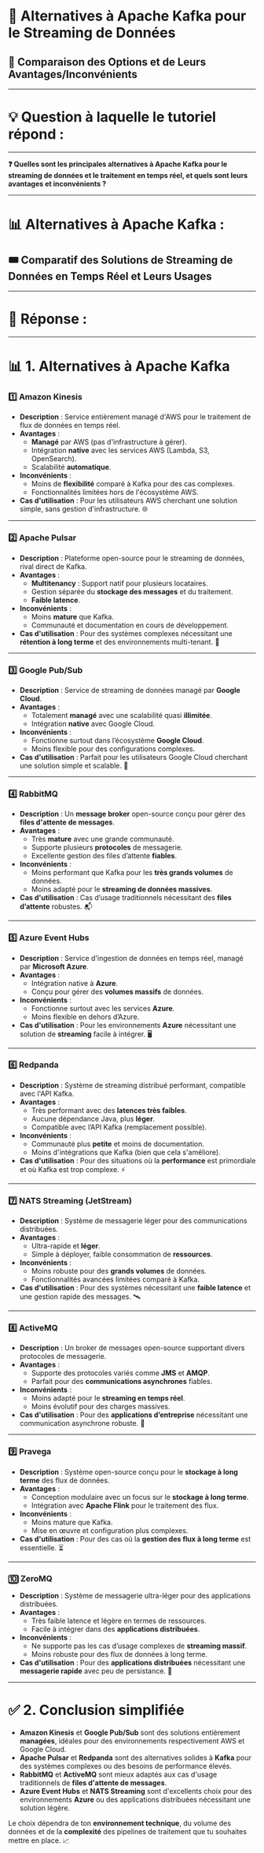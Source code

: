 # 🚀 Alternatives à Apache Kafka pour le Streaming de Données  
## 🎯 Comparaison des Options et de Leurs Avantages/Inconvénients

---

# 💡 Question à laquelle le tutoriel répond :
----------------------

**❓ Quelles sont les principales alternatives à Apache Kafka pour le streaming de données et le traitement en temps réel, et quels sont leurs avantages et inconvénients ?**

---

# 📊 Alternatives à Apache Kafka :  
## 🎟️ Comparatif des Solutions de Streaming de Données en Temps Réel et Leurs Usages





----------------------
# 📝 Réponse :
----------------------

# 📊 1. Alternatives à Apache Kafka

### 1️⃣ **Amazon Kinesis**
   - **Description** : Service entièrement managé d'AWS pour le traitement de flux de données en temps réel.
   - **Avantages** :
     - **Managé** par AWS (pas d'infrastructure à gérer).
     - Intégration **native** avec les services AWS (Lambda, S3, OpenSearch).
     - Scalabilité **automatique**.
   - **Inconvénients** :
     - Moins de **flexibilité** comparé à Kafka pour des cas complexes.
     - Fonctionnalités limitées hors de l'écosystème AWS.
   - **Cas d'utilisation** : Pour les utilisateurs AWS cherchant une solution simple, sans gestion d'infrastructure. 🌐

---

### 2️⃣ **Apache Pulsar**
   - **Description** : Plateforme open-source pour le streaming de données, rival direct de Kafka.
   - **Avantages** :
     - **Multitenancy** : Support natif pour plusieurs locataires.
     - Gestion séparée du **stockage des messages** et du traitement.
     - **Faible latence**.
   - **Inconvénients** :
     - Moins **mature** que Kafka.
     - Communauté et documentation en cours de développement.
   - **Cas d'utilisation** : Pour des systèmes complexes nécessitant une **rétention à long terme** et des environnements multi-tenant. 🚀

---

### 3️⃣ **Google Pub/Sub**
   - **Description** : Service de streaming de données managé par **Google Cloud**.
   - **Avantages** :
     - Totalement **managé** avec une scalabilité quasi **illimitée**.
     - Intégration **native** avec Google Cloud.
   - **Inconvénients** :
     - Fonctionne surtout dans l’écosystème **Google Cloud**.
     - Moins flexible pour des configurations complexes.
   - **Cas d'utilisation** : Parfait pour les utilisateurs Google Cloud cherchant une solution simple et scalable. 📡

---

### 4️⃣ **RabbitMQ**
   - **Description** : Un **message broker** open-source conçu pour gérer des **files d'attente de messages**.
   - **Avantages** :
     - Très **mature** avec une grande communauté.
     - Supporte plusieurs **protocoles** de messagerie.
     - Excellente gestion des files d’attente **fiables**.
   - **Inconvénients** :
     - Moins performant que Kafka pour les **très grands volumes** de données.
     - Moins adapté pour le **streaming de données massives**.
   - **Cas d'utilisation** : Cas d’usage traditionnels nécessitant des **files d’attente** robustes. 📬

---

### 5️⃣ **Azure Event Hubs**
   - **Description** : Service d'ingestion de données en temps réel, managé par **Microsoft Azure**.
   - **Avantages** :
     - Intégration native à **Azure**.
     - Conçu pour gérer des **volumes massifs** de données.
   - **Inconvénients** :
     - Fonctionne surtout avec les services **Azure**.
     - Moins flexible en dehors d’Azure.
   - **Cas d'utilisation** : Pour les environnements **Azure** nécessitant une solution de **streaming** facile à intégrer. 🖥️

---

### 6️⃣ **Redpanda**
   - **Description** : Système de streaming distribué performant, compatible avec l'API Kafka.
   - **Avantages** :
     - Très performant avec des **latences très faibles**.
     - Aucune dépendance Java, plus **léger**.
     - Compatible avec l’API Kafka (remplacement possible).
   - **Inconvénients** :
     - Communauté plus **petite** et moins de documentation.
     - Moins d'intégrations que Kafka (bien que cela s'améliore).
   - **Cas d'utilisation** : Pour des situations où la **performance** est primordiale et où Kafka est trop complexe. ⚡

---

### 7️⃣ **NATS Streaming (JetStream)**  
   - **Description** : Système de messagerie léger pour des communications distribuées.
   - **Avantages** :
     - Ultra-rapide et **léger**.
     - Simple à déployer, faible consommation de **ressources**.
   - **Inconvénients** :
     - Moins robuste pour des **grands volumes** de données.
     - Fonctionnalités avancées limitées comparé à Kafka.
   - **Cas d'utilisation** : Pour des systèmes nécessitant une **faible latence** et une gestion rapide des messages. 🛰️

---

### 8️⃣ **ActiveMQ**
   - **Description** : Un broker de messages open-source supportant divers protocoles de messagerie.
   - **Avantages** :
     - Supporte des protocoles variés comme **JMS** et **AMQP**.
     - Parfait pour des **communications asynchrones** fiables.
   - **Inconvénients** :
     - Moins adapté pour le **streaming en temps réel**.
     - Moins évolutif pour des charges massives.
   - **Cas d'utilisation** : Pour des **applications d’entreprise** nécessitant une communication asynchrone robuste. 🏢

---

### 9️⃣ **Pravega**
   - **Description** : Système open-source conçu pour le **stockage à long terme** des flux de données.
   - **Avantages** :
     - Conception modulaire avec un focus sur le **stockage à long terme**.
     - Intégration avec **Apache Flink** pour le traitement des flux.
   - **Inconvénients** :
     - Moins mature que Kafka.
     - Mise en œuvre et configuration plus complexes.
   - **Cas d'utilisation** : Pour des cas où la **gestion des flux à long terme** est essentielle. ⏳

---

### 🔟 **ZeroMQ**
   - **Description** : Système de messagerie ultra-léger pour des applications distribuées.
   - **Avantages** :
     - Très faible latence et légère en termes de ressources.
     - Facile à intégrer dans des **applications distribuées**.
   - **Inconvénients** :
     - Ne supporte pas les cas d’usage complexes de **streaming massif**.
     - Moins robuste pour des flux de données à long terme.
   - **Cas d'utilisation** : Pour des **applications distribuées** nécessitant une **messagerie rapide** avec peu de persistance. 🚀

---

# ✅ 2. Conclusion simplifiée

- **Amazon Kinesis** et **Google Pub/Sub** sont des solutions entièrement **managées**, idéales pour des environnements respectivement AWS et Google Cloud.
- **Apache Pulsar** et **Redpanda** sont des alternatives solides à **Kafka** pour des systèmes complexes ou des besoins de performance élevés.
- **RabbitMQ** et **ActiveMQ** sont mieux adaptés aux cas d'usage traditionnels de **files d'attente de messages**.
- **Azure Event Hubs** et **NATS Streaming** sont d'excellents choix pour des environnements **Azure** ou des applications distribuées nécessitant une solution légère.

Le choix dépendra de ton **environnement technique**, du volume des données et de la **complexité** des pipelines de traitement que tu souhaites mettre en place. 📈
